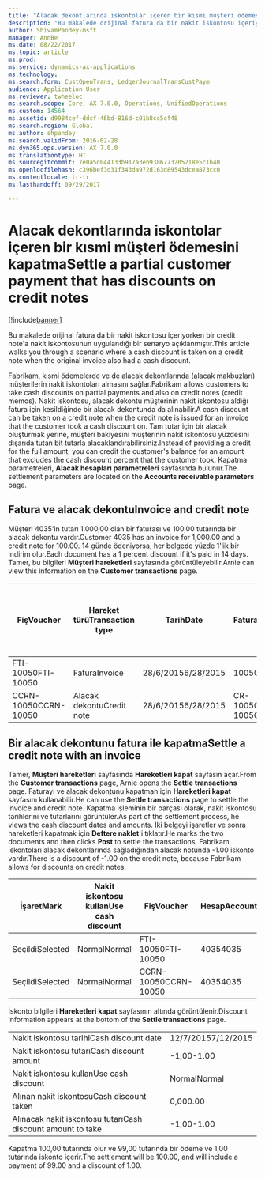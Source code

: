 ```yaml
---
title: "Alacak dekontlarında iskontolar içeren bir kısmi müşteri ödemesini kapatma"
description: "Bu makalede orijinal fatura da bir nakit iskontosu içeriyorken bir credit note'a nakit iskontosunun uygulandığı bir senaryo açıklanmıştır."
author: ShivamPandey-msft
manager: AnnBe
ms.date: 08/22/2017
ms.topic: article
ms.prod: 
ms.service: dynamics-ax-applications
ms.technology: 
ms.search.form: CustOpenTrans, LedgerJournalTransCustPaym
audience: Application User
ms.reviewer: twheeloc
ms.search.scope: Core, AX 7.0.0, Operations, UnifiedOperations
ms.custom: 14564
ms.assetid: d9984cef-ddcf-46bd-816d-c01b8cc5cf48
ms.search.region: Global
ms.author: shpandey
ms.search.validFrom: 2016-02-28
ms.dyn365.ops.version: AX 7.0.0
ms.translationtype: HT
ms.sourcegitcommit: 7e0a5d044133b917a3eb9386773205218e5c1b40
ms.openlocfilehash: c396bef3d31f343da972d163d89543dcea873cc0
ms.contentlocale: tr-tr
ms.lasthandoff: 09/29/2017

---
```


# <a name="settle-a-partial-customer-payment-that-has-discounts-on-credit-notes"></a><span data-ttu-id="d52eb-103">Alacak dekontlarında iskontolar içeren bir kısmi müşteri ödemesini kapatma</span><span class="sxs-lookup"><span data-stu-id="d52eb-103">Settle a partial customer payment that has discounts on credit notes</span></span>

[!include[banner](../includes/banner.md)]


<span data-ttu-id="d52eb-104">Bu makalede orijinal fatura da bir nakit iskontosu içeriyorken bir credit note'a nakit iskontosunun uygulandığı bir senaryo açıklanmıştır.</span><span class="sxs-lookup"><span data-stu-id="d52eb-104">This article walks you through a scenario where a cash discount is taken on a credit note when the original invoice also had a cash discount.</span></span> 

<span data-ttu-id="d52eb-105">Fabrikam, kısmi ödemelerde ve de alacak dekontlarında (alacak makbuzları) müşterilerin nakit iskontoları almasını sağlar.</span><span class="sxs-lookup"><span data-stu-id="d52eb-105">Fabrikam allows customers to take cash discounts on partial payments and also on credit notes (credit memos).</span></span> <span data-ttu-id="d52eb-106">Nakit iskontosu, alacak dekontu müşterinin nakit iskontosu aldığı fatura için kesildiğinde bir alacak dekontunda da alınabilir.</span><span class="sxs-lookup"><span data-stu-id="d52eb-106">A cash discount can be taken on a credit note when the credit note is issued for an invoice that the customer took a cash discount on.</span></span> <span data-ttu-id="d52eb-107">Tam tutar için bir alacak oluşturmak yerine, müşteri bakiyesini müşterinin nakit iskontosu yüzdesini dışarıda tutan bit tutarla alacaklandırabilirsiniz.</span><span class="sxs-lookup"><span data-stu-id="d52eb-107">Instead of providing a credit for the full amount, you can credit the customer's balance for an amount that excludes the cash discount percent that the customer took.</span></span> <span data-ttu-id="d52eb-108">Kapatma parametreleri, **Alacak hesapları parametreleri** sayfasında bulunur.</span><span class="sxs-lookup"><span data-stu-id="d52eb-108">The settlement parameters are located on the **Accounts receivable parameters** page.</span></span>

## <a name="invoice-and-credit-note"></a><span data-ttu-id="d52eb-109">Fatura ve alacak dekontu</span><span class="sxs-lookup"><span data-stu-id="d52eb-109">Invoice and credit note</span></span>
<span data-ttu-id="d52eb-110">Müşteri 4035'in tutarı 1.000,00 olan bir faturası ve 100,00 tutarında bir alacak dekontu vardır.</span><span class="sxs-lookup"><span data-stu-id="d52eb-110">Customer 4035 has an invoice for 1,000.00 and a credit note for 100.00.</span></span> <span data-ttu-id="d52eb-111">14 günde ödeniyorsa, her belgede yüzde 1'lik bir indirim olur.</span><span class="sxs-lookup"><span data-stu-id="d52eb-111">Each document has a 1 percent discount if it's paid in 14 days.</span></span> <span data-ttu-id="d52eb-112">Tamer, bu bilgileri **Müşteri hareketleri** sayfasında görüntüleyebilir.</span><span class="sxs-lookup"><span data-stu-id="d52eb-112">Arnie can view this information on the **Customer transactions** page.</span></span>

| <span data-ttu-id="d52eb-113">Fiş</span><span class="sxs-lookup"><span data-stu-id="d52eb-113">Voucher</span></span>    | <span data-ttu-id="d52eb-114">Hareket türü</span><span class="sxs-lookup"><span data-stu-id="d52eb-114">Transaction type</span></span> | <span data-ttu-id="d52eb-115">Tarih</span><span class="sxs-lookup"><span data-stu-id="d52eb-115">Date</span></span>      | <span data-ttu-id="d52eb-116">Fatura</span><span class="sxs-lookup"><span data-stu-id="d52eb-116">Invoice</span></span>  | <span data-ttu-id="d52eb-117">Hareket para birimi borcundaki tutar</span><span class="sxs-lookup"><span data-stu-id="d52eb-117">Amount in transaction currency debit</span></span> | <span data-ttu-id="d52eb-118">Hareket para birimi alacağındaki tutar</span><span class="sxs-lookup"><span data-stu-id="d52eb-118">Amount in transaction currency credit</span></span> | <span data-ttu-id="d52eb-119">Kalan</span><span class="sxs-lookup"><span data-stu-id="d52eb-119">Balance</span></span>  | <span data-ttu-id="d52eb-120">Para Birimi</span><span class="sxs-lookup"><span data-stu-id="d52eb-120">Currency</span></span> |
|------------|------------------|-----------|----------|--------------------------------------|---------------------------------------|----------|----------|
| <span data-ttu-id="d52eb-121">FTI-10050</span><span class="sxs-lookup"><span data-stu-id="d52eb-121">FTI-10050</span></span>  | <span data-ttu-id="d52eb-122">Fatura</span><span class="sxs-lookup"><span data-stu-id="d52eb-122">Invoice</span></span>          | <span data-ttu-id="d52eb-123">28/6/2015</span><span class="sxs-lookup"><span data-stu-id="d52eb-123">6/28/2015</span></span> | <span data-ttu-id="d52eb-124">10050</span><span class="sxs-lookup"><span data-stu-id="d52eb-124">10050</span></span>    | <span data-ttu-id="d52eb-125">1.000,00</span><span class="sxs-lookup"><span data-stu-id="d52eb-125">1,000.00</span></span>                             |                                       | <span data-ttu-id="d52eb-126">1.000,00</span><span class="sxs-lookup"><span data-stu-id="d52eb-126">1,000.00</span></span> | <span data-ttu-id="d52eb-127">ABD Doları</span><span class="sxs-lookup"><span data-stu-id="d52eb-127">USD</span></span>      |
| <span data-ttu-id="d52eb-128">CCRN-10050</span><span class="sxs-lookup"><span data-stu-id="d52eb-128">CCRN-10050</span></span> | <span data-ttu-id="d52eb-129">Alacak dekontu</span><span class="sxs-lookup"><span data-stu-id="d52eb-129">Credit note</span></span>      | <span data-ttu-id="d52eb-130">28/6/2015</span><span class="sxs-lookup"><span data-stu-id="d52eb-130">6/28/2015</span></span> | <span data-ttu-id="d52eb-131">CR-10050</span><span class="sxs-lookup"><span data-stu-id="d52eb-131">CR-10050</span></span> |                                      | <span data-ttu-id="d52eb-132">100,00</span><span class="sxs-lookup"><span data-stu-id="d52eb-132">100.00</span></span>                                | <span data-ttu-id="d52eb-133">-100,00</span><span class="sxs-lookup"><span data-stu-id="d52eb-133">-100.00</span></span>  | <span data-ttu-id="d52eb-134">ABD Doları</span><span class="sxs-lookup"><span data-stu-id="d52eb-134">USD</span></span>      |

## <a name="settle-a-credit-note-with-an-invoice"></a><span data-ttu-id="d52eb-135">Bir alacak dekontunu fatura ile kapatma</span><span class="sxs-lookup"><span data-stu-id="d52eb-135">Settle a credit note with an invoice</span></span>
<span data-ttu-id="d52eb-136">Tamer, **Müşteri hareketleri** sayfasında **Hareketleri kapat** sayfasın açar.</span><span class="sxs-lookup"><span data-stu-id="d52eb-136">From the **Customer transactions** page, Arnie opens the **Settle transactions** page.</span></span> <span data-ttu-id="d52eb-137">Faturayı ve alacak dekontunu kapatman için **Hareketleri kapat** sayfasını kullanabilir.</span><span class="sxs-lookup"><span data-stu-id="d52eb-137">He can use the **Settle transactions** page to settle the invoice and credit note.</span></span> <span data-ttu-id="d52eb-138">Kapatma işleminin bir parçası olarak, nakit iskontosu tarihlerini ve tutarlarını görüntüler.</span><span class="sxs-lookup"><span data-stu-id="d52eb-138">As part of the settlement process, he views the cash discount dates and amounts.</span></span> <span data-ttu-id="d52eb-139">İki belgeyi işaretler ve sonra hareketleri kapatmak için **Deftere naklet**'i tıklatır.</span><span class="sxs-lookup"><span data-stu-id="d52eb-139">He marks the two documents and then clicks **Post** to settle the transactions.</span></span> <span data-ttu-id="d52eb-140">Fabrikam, iskontoları alacak dekontlarında sağladığından alacak notunda -1.00 iskonto vardır.</span><span class="sxs-lookup"><span data-stu-id="d52eb-140">There is a discount of -1.00 on the credit note, because Fabrikam allows for discounts on credit notes.</span></span>

| <span data-ttu-id="d52eb-141">İşaret</span><span class="sxs-lookup"><span data-stu-id="d52eb-141">Mark</span></span>     | <span data-ttu-id="d52eb-142">Nakit iskontosu kullan</span><span class="sxs-lookup"><span data-stu-id="d52eb-142">Use cash discount</span></span> | <span data-ttu-id="d52eb-143">Fiş</span><span class="sxs-lookup"><span data-stu-id="d52eb-143">Voucher</span></span>    | <span data-ttu-id="d52eb-144">Hesap</span><span class="sxs-lookup"><span data-stu-id="d52eb-144">Account</span></span> | <span data-ttu-id="d52eb-145">Tarih</span><span class="sxs-lookup"><span data-stu-id="d52eb-145">Date</span></span>      | <span data-ttu-id="d52eb-146">Vade tarihi</span><span class="sxs-lookup"><span data-stu-id="d52eb-146">Due date</span></span>  | <span data-ttu-id="d52eb-147">Fatura</span><span class="sxs-lookup"><span data-stu-id="d52eb-147">Invoice</span></span>  | <span data-ttu-id="d52eb-148">Hareket para birimi cinsinden tutar</span><span class="sxs-lookup"><span data-stu-id="d52eb-148">Amount in transaction currency</span></span> | <span data-ttu-id="d52eb-149">Para Birimi</span><span class="sxs-lookup"><span data-stu-id="d52eb-149">Currency</span></span> | <span data-ttu-id="d52eb-150">Kapatılacak tutar</span><span class="sxs-lookup"><span data-stu-id="d52eb-150">Amount to settle</span></span> |
|----------|-------------------|------------|---------|-----------|-----------|----------|--------------------------------|----------|------------------|
| <span data-ttu-id="d52eb-151">Seçildi</span><span class="sxs-lookup"><span data-stu-id="d52eb-151">Selected</span></span> | <span data-ttu-id="d52eb-152">Normal</span><span class="sxs-lookup"><span data-stu-id="d52eb-152">Normal</span></span>            | <span data-ttu-id="d52eb-153">FTI-10050</span><span class="sxs-lookup"><span data-stu-id="d52eb-153">FTI-10050</span></span>  | <span data-ttu-id="d52eb-154">4035</span><span class="sxs-lookup"><span data-stu-id="d52eb-154">4035</span></span>    | <span data-ttu-id="d52eb-155">28/6/2015</span><span class="sxs-lookup"><span data-stu-id="d52eb-155">6/28/2015</span></span> | <span data-ttu-id="d52eb-156">28/7/2015</span><span class="sxs-lookup"><span data-stu-id="d52eb-156">7/28/2015</span></span> | <span data-ttu-id="d52eb-157">10050</span><span class="sxs-lookup"><span data-stu-id="d52eb-157">10050</span></span>    | <span data-ttu-id="d52eb-158">1.000,00</span><span class="sxs-lookup"><span data-stu-id="d52eb-158">1,000.00</span></span>                       | <span data-ttu-id="d52eb-159">ABD Doları</span><span class="sxs-lookup"><span data-stu-id="d52eb-159">USD</span></span>      | <span data-ttu-id="d52eb-160">990,00</span><span class="sxs-lookup"><span data-stu-id="d52eb-160">990.00</span></span>           |
| <span data-ttu-id="d52eb-161">Seçildi</span><span class="sxs-lookup"><span data-stu-id="d52eb-161">Selected</span></span> | <span data-ttu-id="d52eb-162">Normal</span><span class="sxs-lookup"><span data-stu-id="d52eb-162">Normal</span></span>            | <span data-ttu-id="d52eb-163">CCRN-10050</span><span class="sxs-lookup"><span data-stu-id="d52eb-163">CCRN-10050</span></span> | <span data-ttu-id="d52eb-164">4035</span><span class="sxs-lookup"><span data-stu-id="d52eb-164">4035</span></span>    | <span data-ttu-id="d52eb-165">28/6/2015</span><span class="sxs-lookup"><span data-stu-id="d52eb-165">6/28/2015</span></span> | <span data-ttu-id="d52eb-166">28/7/2015</span><span class="sxs-lookup"><span data-stu-id="d52eb-166">7/28/2015</span></span> | <span data-ttu-id="d52eb-167">CR-10050</span><span class="sxs-lookup"><span data-stu-id="d52eb-167">CR-10050</span></span> | <span data-ttu-id="d52eb-168">-100,00</span><span class="sxs-lookup"><span data-stu-id="d52eb-168">-100.00</span></span>                        | <span data-ttu-id="d52eb-169">ABD Doları</span><span class="sxs-lookup"><span data-stu-id="d52eb-169">USD</span></span>      | <span data-ttu-id="d52eb-170">-99,00</span><span class="sxs-lookup"><span data-stu-id="d52eb-170">-99.00</span></span>           |

<span data-ttu-id="d52eb-171">İskonto bilgileri **Hareketleri kapat** sayfasının altında görüntülenir.</span><span class="sxs-lookup"><span data-stu-id="d52eb-171">Discount information appears at the bottom of the **Settle transactions** page.</span></span>

|                              |           |
|------------------------------|-----------|
| <span data-ttu-id="d52eb-172">Nakit iskontosu tarihi</span><span class="sxs-lookup"><span data-stu-id="d52eb-172">Cash discount date</span></span>           | <span data-ttu-id="d52eb-173">12/7/2015</span><span class="sxs-lookup"><span data-stu-id="d52eb-173">7/12/2015</span></span> |
| <span data-ttu-id="d52eb-174">Nakit iskontosu tutarı</span><span class="sxs-lookup"><span data-stu-id="d52eb-174">Cash discount amount</span></span>         | <span data-ttu-id="d52eb-175">-1,00</span><span class="sxs-lookup"><span data-stu-id="d52eb-175">-1.00</span></span>     |
| <span data-ttu-id="d52eb-176">Nakit iskontosu kullan</span><span class="sxs-lookup"><span data-stu-id="d52eb-176">Use cash discount</span></span>            | <span data-ttu-id="d52eb-177">Normal</span><span class="sxs-lookup"><span data-stu-id="d52eb-177">Normal</span></span>    |
| <span data-ttu-id="d52eb-178">Alınan nakit iskontosu</span><span class="sxs-lookup"><span data-stu-id="d52eb-178">Cash discount taken</span></span>          | <span data-ttu-id="d52eb-179">0,00</span><span class="sxs-lookup"><span data-stu-id="d52eb-179">0.00</span></span>      |
| <span data-ttu-id="d52eb-180">Alınacak nakit iskontosu tutarı</span><span class="sxs-lookup"><span data-stu-id="d52eb-180">Cash discount amount to take</span></span> | <span data-ttu-id="d52eb-181">-1,00</span><span class="sxs-lookup"><span data-stu-id="d52eb-181">-1.00</span></span>     |

<span data-ttu-id="d52eb-182">Kapatma 100,00 tutarında olur ve 99,00 tutarında bir ödeme ve 1,00 tutarında iskonto içerir.</span><span class="sxs-lookup"><span data-stu-id="d52eb-182">The settlement will be 100.00, and will include a payment of 99.00 and a discount of 1.00.</span></span>




